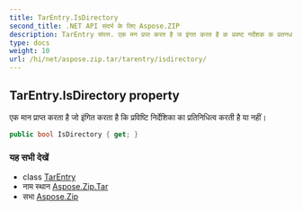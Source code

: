 ```yaml
---
title: TarEntry.IsDirectory
second_title: .NET API संदर्भ के लिए Aspose.ZIP
description: TarEntry संपत्त. एक मन प्रप्त करत है ज इंगत करत है क प्रवष्ट नर्देशक क प्रतनधत्व करत है य नहं
type: docs
weight: 10
url: /hi/net/aspose.zip.tar/tarentry/isdirectory/
---
```

## TarEntry.IsDirectory property

एक मान प्राप्त करता है जो इंगित करता है कि प्रविष्टि निर्देशिका का प्रतिनिधित्व करती है या नहीं।

```csharp
public bool IsDirectory { get; }
```

### यह सभी देखें

* class [TarEntry](../)
* नाम स्थान [Aspose.Zip.Tar](../../tarentry/)
* सभा [Aspose.Zip](../../../)


